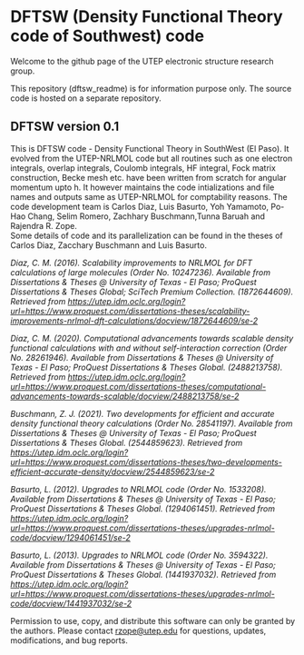 # DFTSW (Density Functional Theory code of Southwest) code

Welcome to the github page of the UTEP electronic structure research group.

This repository (dftsw_readme) is for information purpose only. The source code is hosted on a separate repository. 

## DFTSW version 0.1

This is DFTSW code - Density Functional Theory in SouthWest (El Paso). It evolved from the UTEP-NRLMOL code but all routines such as one electron integrals, overlap integrals, Coulomb integrals, HF integral, Fock matrix construction, Becke mesh etc. have been written from scratch for angular momentum upto h. 
It however maintains the code intializations and file names and outputs same as UTEP-NRLMOL for comptability reasons.
The code development team is 
Carlos Diaz, Luis Basurto, Yoh Yamamoto, Po-Hao Chang,  Selim Romero, Zachhary Buschmann,Tunna Baruah and Rajendra R. Zope.                                  
Some details of code and its parallelization can be found in the theses of Carlos Diaz, Zacchary Buschmann and Luis Basurto.




*Diaz, C. M. (2016). Scalability improvements to NRLMOL for DFT calculations of large molecules (Order No. 10247236). Available from Dissertations & Theses @ University of Texas - El Paso; ProQuest Dissertations & Theses Global; SciTech Premium Collection. (1872644609). Retrieved from https://utep.idm.oclc.org/login?url=https://www.proquest.com/dissertations-theses/scalability-improvements-nrlmol-dft-calculations/docview/1872644609/se-2*

*Diaz, C. M. (2020). Computational advancements towards scalable density functional calculations with and without self-interaction correction (Order No. 28261946). Available from Dissertations & Theses @ University of Texas - El Paso; ProQuest Dissertations & Theses Global. (2488213758). Retrieved from https://utep.idm.oclc.org/login?url=https://www.proquest.com/dissertations-theses/computational-advancements-towards-scalable/docview/2488213758/se-2*

*Buschmann, Z. J. (2021). Two developments for efficient and accurate density functional theory calculations (Order No. 28541197). Available from Dissertations & Theses @ University of Texas - El Paso; ProQuest Dissertations & Theses Global. (2544859623). Retrieved from https://utep.idm.oclc.org/login?url=https://www.proquest.com/dissertations-theses/two-developments-efficient-accurate-density/docview/2544859623/se-2*

*Basurto, L. (2012). Upgrades to NRLMOL code (Order No. 1533208). Available from Dissertations & Theses @ University of Texas - El Paso; ProQuest Dissertations & Theses Global. (1294061451). Retrieved from https://utep.idm.oclc.org/login?url=https://www.proquest.com/dissertations-theses/upgrades-nrlmol-code/docview/1294061451/se-2*

*Basurto, L. (2013). Upgrades to NRLMOL code (Order No. 3594322). Available from Dissertations & Theses @ University of Texas - El Paso; ProQuest Dissertations & Theses Global. (1441937032). Retrieved from https://utep.idm.oclc.org/login?url=https://www.proquest.com/dissertations-theses/upgrades-nrlmol-code/docview/1441937032/se-2*



Permission to use, copy, and distribute this software can only be
granted by the authors. Please contact rzope@utep.edu
for questions, updates, modifications, and bug reports.

